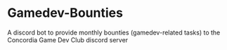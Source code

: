 # Gamedev-Bounties
A discord bot to provide monthly bounties (gamedev-related tasks) to the Concordia Game Dev Club discord server
